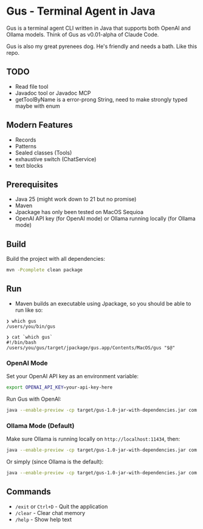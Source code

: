 # Gus - Terminal Agent in Java

Gus is a terminal agent CLI written in Java that supports both OpenAI and Ollama models. Think of Gus as v0.01-alpha of Claude Code.

Gus is also my great pyrenees dog. He's friendly and needs a bath. Like this repo.


## TODO

- Read file tool
- Javadoc tool or Javadoc MCP
- getToolByName is a error-prong String, need to make strongly typed maybe with enum


## Modern Features
- Records
- Patterns
- Sealed classes (Tools)
- exhaustive switch (ChatService)
- text blocks



## Prerequisites

- Java 25 (might work down to 21 but no promise)
- Maven
- Jpackage has only been tested on MacOS Sequioa
- OpenAI API key (for OpenAI mode) or Ollama running locally (for Ollama mode)

## Build

Build the project with all dependencies:

```bash
mvn -Pcomplete clean package
```

## Run

- Maven builds an executable using Jpackage, so you should be able to run like so:

```
❯ which gus
/users/you/bin/gus

❯ cat `which gus`
#!/bin/bash
/users/you/gus/target/jpackage/gus.app/Contents/MacOS/gus "$@"
```

### OpenAI Mode

Set your OpenAI API key as an environment variable:
```bash
export OPENAI_API_KEY=your-api-key-here
```

Run Gus with OpenAI:
```bash
java --enable-preview -cp target/gus-1.0-jar-with-dependencies.jar com.pinealpha.gus.Gus --openai
```

### Ollama Mode (Default)

Make sure Ollama is running locally on `http://localhost:11434`, then:

```bash
java --enable-preview -cp target/gus-1.0-jar-with-dependencies.jar com.pinealpha.gus.Gus --ollama
```

Or simply (since Ollama is the default):
```bash
java --enable-preview -cp target/gus-1.0-jar-with-dependencies.jar com.pinealpha.gus.Gus
```

## Commands

- `/exit` or `Ctrl+D` - Quit the application
- `/clear` - Clear chat memory
- `/help` - Show help text
